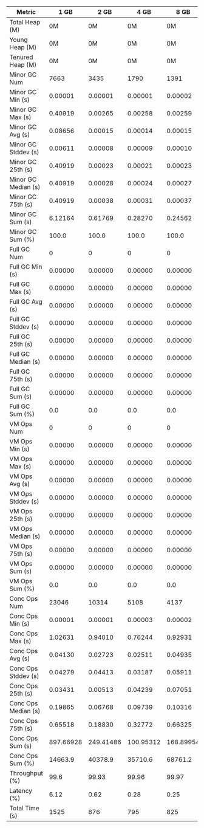 | Metric | 1 GB | 2 GB | 4 GB | 8 GB |
|------|----|----|----|----|
| Total Heap (M) | 0M | 0M | 0M | 0M |
| Young Heap (M) | 0M | 0M | 0M | 0M |
| Tenured Heap (M) | 0M | 0M | 0M | 0M |
| Minor GC Num | 7663 | 3435 | 1790 | 1391 |
| Minor GC Min (s) | 0.00001 | 0.00001 | 0.00001 | 0.00002 |
| Minor GC Max (s) | 0.40919 | 0.00265 | 0.00258 | 0.00259 |
| Minor GC Avg (s) | 0.08656 | 0.00015 | 0.00014 | 0.00015 |
| Minor GC Stddev (s) | 0.00611 | 0.00008 | 0.00009 | 0.00010 |
| Minor GC 25th (s) | 0.40919 | 0.00023 | 0.00021 | 0.00023 |
| Minor GC Median (s) | 0.40919 | 0.00028 | 0.00024 | 0.00027 |
| Minor GC 75th (s) | 0.40919 | 0.00038 | 0.00031 | 0.00037 |
| Minor GC Sum (s) | 6.12164 | 0.61769 | 0.28270 | 0.24562 |
| Minor GC Sum (%) | 100.0 | 100.0 | 100.0 | 100.0 |
| Full GC Num | 0 | 0 | 0 | 0 |
| Full GC Min (s) | 0.00000 | 0.00000 | 0.00000 | 0.00000 |
| Full GC Max (s) | 0.00000 | 0.00000 | 0.00000 | 0.00000 |
| Full GC Avg (s) | 0.00000 | 0.00000 | 0.00000 | 0.00000 |
| Full GC Stddev (s) | 0.00000 | 0.00000 | 0.00000 | 0.00000 |
| Full GC 25th (s) | 0.00000 | 0.00000 | 0.00000 | 0.00000 |
| Full GC Median (s) | 0.00000 | 0.00000 | 0.00000 | 0.00000 |
| Full GC 75th (s) | 0.00000 | 0.00000 | 0.00000 | 0.00000 |
| Full GC Sum (s) | 0.00000 | 0.00000 | 0.00000 | 0.00000 |
| Full GC Sum (%) | 0.0 | 0.0 | 0.0 | 0.0 |
| VM Ops Num | 0 | 0 | 0 | 0 |
| VM Ops Min (s) | 0.00000 | 0.00000 | 0.00000 | 0.00000 |
| VM Ops Max (s) | 0.00000 | 0.00000 | 0.00000 | 0.00000 |
| VM Ops Avg (s) | 0.00000 | 0.00000 | 0.00000 | 0.00000 |
| VM Ops Stddev (s) | 0.00000 | 0.00000 | 0.00000 | 0.00000 |
| VM Ops 25th (s) | 0.00000 | 0.00000 | 0.00000 | 0.00000 |
| VM Ops Median (s) | 0.00000 | 0.00000 | 0.00000 | 0.00000 |
| VM Ops 75th (s) | 0.00000 | 0.00000 | 0.00000 | 0.00000 |
| VM Ops Sum (s) | 0.00000 | 0.00000 | 0.00000 | 0.00000 |
| VM Ops Sum (%) | 0.0 | 0.0 | 0.0 | 0.0 |
| Conc Ops Num | 23046 | 10314 | 5108 | 4137 |
| Conc Ops Min (s) | 0.00001 | 0.00001 | 0.00003 | 0.00002 |
| Conc Ops Max (s) | 1.02631 | 0.94010 | 0.76244 | 0.92931 |
| Conc Ops Avg (s) | 0.04130 | 0.02723 | 0.02511 | 0.04935 |
| Conc Ops Stddev (s) | 0.04279 | 0.04413 | 0.03187 | 0.05911 |
| Conc Ops 25th (s) | 0.03431 | 0.00513 | 0.04239 | 0.07051 |
| Conc Ops Median (s) | 0.19865 | 0.06768 | 0.09739 | 0.10316 |
| Conc Ops 75th (s) | 0.65518 | 0.18830 | 0.32772 | 0.66325 |
| Conc Ops Sum (s) | 897.66928 | 249.41486 | 100.95312 | 168.89954 |
| Conc Ops Sum (%) | 14663.9 | 40378.9 | 35710.6 | 68761.2 |
| Throughput (%) | 99.6 | 99.93 | 99.96 | 99.97 |
| Latency (%) | 6.12 | 0.62 | 0.28 | 0.25 |
| Total Time (s) | 1525 | 876 | 795 | 825 |

